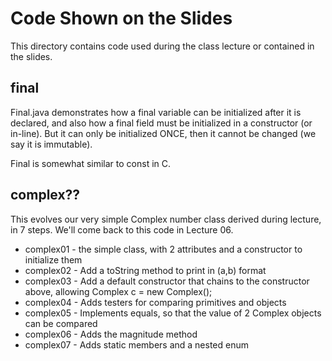 Code Shown on the Slides
========================

This directory contains code used during the class lecture or contained in the slides.

final
-----

Final.java demonstrates how a final variable can be initialized after it is declared, and also how a final field must be initialized in a constructor (or in-line). But it can only be initialized ONCE, then it cannot be changed (we say it is immutable).  

Final is somewhat similar to const in C.

complex??
---------

This evolves our very simple Complex number class derived during lecture, in 7 steps. We'll come back to this code in Lecture 06.

* complex01 - the simple class, with 2 attributes and a constructor to initialize them
* complex02 - Add a toString method to print in (a,b) format
* complex03 - Add a default constructor that chains to the constructor above, allowing Complex c = new Complex();
* complex04 - Adds testers for comparing primitives and objects 
* complex05 - Implements equals, so that the value of 2 Complex objects can be compared
* complex06 - Adds the magnitude method
* complex07 - Adds static members and a nested enum
